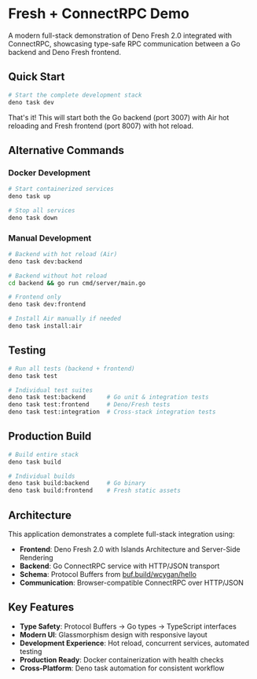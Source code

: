 # Fresh + ConnectRPC Demo

A modern full-stack demonstration of Deno Fresh 2.0 integrated with ConnectRPC, showcasing type-safe RPC communication between a Go backend and Deno Fresh frontend.

## Quick Start

```bash
# Start the complete development stack
deno task dev
```

That's it! This will start both the Go backend (port 3007) with Air hot reloading and Fresh frontend (port 8007) with hot reload.

## Alternative Commands

### Docker Development
```bash
# Start containerized services
deno task up

# Stop all services
deno task down
```

### Manual Development
```bash
# Backend with hot reload (Air)
deno task dev:backend

# Backend without hot reload
cd backend && go run cmd/server/main.go

# Frontend only  
deno task dev:frontend

# Install Air manually if needed
deno task install:air
```

## Testing

```bash
# Run all tests (backend + frontend)
deno task test

# Individual test suites
deno task test:backend      # Go unit & integration tests
deno task test:frontend     # Deno/Fresh tests
deno task test:integration  # Cross-stack integration tests
```

## Production Build

```bash
# Build entire stack
deno task build

# Individual builds
deno task build:backend     # Go binary
deno task build:frontend    # Fresh static assets
```

## Architecture

This application demonstrates a complete full-stack integration using:

- **Frontend**: Deno Fresh 2.0 with Islands Architecture and Server-Side Rendering
- **Backend**: Go ConnectRPC service with HTTP/JSON transport
- **Schema**: Protocol Buffers from [buf.build/wcygan/hello](https://buf.build/wcygan/hello/docs/main:hello.v1)
- **Communication**: Browser-compatible ConnectRPC over HTTP/JSON

## Key Features

- **Type Safety**: Protocol Buffers → Go types → TypeScript interfaces
- **Modern UI**: Glassmorphism design with responsive layout
- **Development Experience**: Hot reload, concurrent services, automated testing
- **Production Ready**: Docker containerization with health checks
- **Cross-Platform**: Deno task automation for consistent workflow
